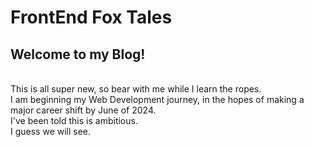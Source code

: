 ### <h1>FrontEnd Fox Tales</h1>
<h2 bold>Welcome to my Blog!</h2>
<br>This is all super new, so bear with me while I learn the ropes. 
<br>I am beginning my Web Development journey, in the hopes of making a major career shift by June of 2024. 
<br>I've been told this is ambitious. 
<br>I guess we will see.

